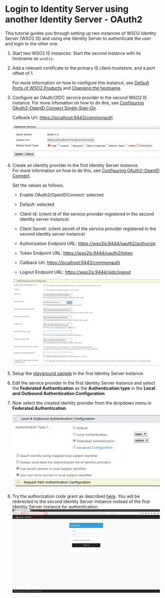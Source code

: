 # Login to Identity Server using another Identity Server - OAuth2

This tutorial guides you through setting up two instances of WSO2
Identity Server (WSO2 IS) and using one Identity Server to authenticate the user
and login to the other one.

1.  Start two WSO2 IS instances. Start the second instance with its hostname as `wso2is`. 

2.  Add a relevant certificate to the primary IS client-truststore, and a port offset of 1.  
    
    For more information on how to configure this instance, see [Default Ports of WSO2 Products](../../references/default-ports-of-wso2-products#changing-the-offset-for-default-ports) and [Changing the 
    hostname](../../setup/changing-the-hostname).

3.  Configure an OAuth/OIDC service provider in the second WSO2 IS instance. 
    For more infomation on how to do this, see [Configuring
    OAuth2-OpenID Connect
    Single-Sign-On](../../learn/configuring-oauth2-openid-connect-single-sign-on)
    .

    Callback Url: <https://localhost:9443/commonauth>

    ![configure-oauth-oidc-sp](../assets/img/using-wso2-identity-server/configure-oauth-oidc-sp.png)

4.  Create an identity provider in the first Identity Server instance.  
    For more information on how to do this, see [Configuring OAuth2-OpenID Connect](../../learn/configuring-oauth2-openid-connect). 

    Set the values as follows. 

    -   Enable OAuth2/OpenIDConnect: selected

    -   Default: selected

    -   Client Id: (client id of the service provider registered in
        the second identity server instance)

    -   Client Secret: (client secret of the service provider registered
        in the second identity server instance)

    -   Authorization Endpoint URL:
        <https://wso2is:9444/oauth2/authorize>

    -   Token Endpoint URL: <https://wso2is:9444/oauth2/token>

    -   Callback Url: <https://localhost:9443/commonauth>
    
    -   Logout Endpoint URL: <https://wso2is:9444/oidc/logout>

    ![create-an-idp](../assets/img/using-wso2-identity-server/create-an-idp.png)   

5.  Setup the [playground sample](../../learn/deploying-the-sample-app/#deploying-the-playground2-webapp) in the
    first Identity Server instance.
6.  Edit the service provider in the first Identity Server instance and select
    the **Federated Authentication** as the **Authentication type** in the **Local and
    Outbound Authentication Configuration**. 
    
7.  Now select the created identity provider from the dropdown menu in **Federated
    Authentication**.      

    ![select-federation-authentication](../assets/img/using-wso2-identity-server/select-federation-authentication.png)

8.  Try the authorization code grant as described
    [here](../../learn/try-authorization-code-grant). You will be redirected to
    the second Identity Server instance instead of the first Identity Server instance for
    authentication. 
    ![second-idp](../assets/img/using-wso2-identity-server/second-idp.png) 
